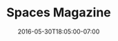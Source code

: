 ---
title: "Spaces Magazine"
description: "Conceptual print design for an architecture magazine."
date: "2016-05-30T18:05:00-07:00"
featured: false
gallery: 
- 
  url: "/assets/images/spaces-1.jpg"
  caption: " "
tags: "print"
---